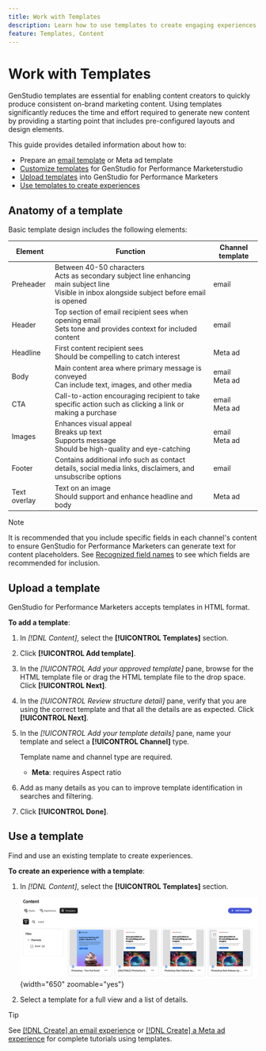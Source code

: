 ```yaml
---
title: Work with Templates
description: Learn how to use templates to create engaging experiences in Adobe GenStudio for Performance Marketers.
feature: Templates, Content
---
```


# Work with Templates

GenStudio templates are essential for enabling content creators to quickly produce consistent on-brand marketing content. Using templates significantly reduces the time and effort required to generate new content by providing a starting point that includes pre-configured layouts and design elements.

This guide provides detailed information about how to:

* Prepare an [email template](email-template.md) or Meta ad template
* [Customize templates](customize-template.md) for GenStudio for Performance Marketerstudio
* [Upload templates](#upload-a-template) into GenStudio for Performance Marketers
* [Use templates to create experiences](#use-a-template)

## Anatomy of a template

Basic template design includes the following elements: 

| Element      | Function                   | Channel template     |
| ------------ | ---------------------- | -------------------- |
| Preheader    | Between 40-50 characters <br>Acts as secondary subject line enhancing main subject line <br>Visible in inbox alongside subject before email is opened | email       |
| Header       | Top section of email recipient sees when opening email <br>Sets tone and provides context for included content               | email |
| Headline     | First content recipient sees <br>Should be compelling to catch interest | Meta ad |
| Body         | Main content area where primary message is conveyed <br>Can include text, images, and other media              | email<br>Meta ad |
| CTA          | Call-to-action encouraging recipient to take specific action such as clicking a link or making a purchase         | email<br>Meta ad |
| Images       | Enhances visual appeal <br>Breaks up text <br>Supports message <br>Should be high-quality and eye-catching          | email<br>Meta ad |
| Footer       | Contains additional info such as contact details, social media links, disclaimers, and unsubscribe options               | email |
| Text overlay | Text on an image <br>Should support and enhance headline and body | Meta ad |

>[!NOTE]
> 
>It is recommended that you include specific fields in each channel's content to ensure GenStudio for Performance Marketers can generate text for content placeholders. See [Recognized field names](customize-template.md#recognized-field-names) to see which fields are recommended for inclusion.

## Upload a template

GenStudio for Performance Marketers accepts templates in HTML format.

**To add a template**:

1. In _[!DNL Content]_, select the **[!UICONTROL Templates]** section.

1. Click **[!UICONTROL Add template]**.

1. In the _[!UICONTROL Add your approved template]_ pane, browse for the HTML template file or drag the HTML template file to the drop space. Click **[!UICONTROL Next]**.

1. In the _[!UICONTROL Review structure detail]_ pane, verify that you are using the correct template and that all the details are as expected. Click **[!UICONTROL Next]**.

1. In the _[!UICONTROL Add your template details]_ pane, name your template and select a **[!UICONTROL Channel]** type.

   Template name and channel type are required.

   * **Meta**: requires Aspect ratio
   <!-- **Display ads**: requires Dimensions -->

1. Add as many details as you can to improve template identification in searches and filtering.

1. Click **[!UICONTROL Done]**.

## Use a template

Find and use an existing template to create experiences.

**To create an experience with a template**:

1. In _[!DNL Content]_, select the **[!UICONTROL Templates]** section.

   ![Content template list](../../assets/content-templates.png){width="650" zoomable="yes"}

1. Select a template for a full view and a list of details.

>[!TIP]
>
>See [[!DNL Create] an email experience](/help/tutorials/create-email-experience.md) or [[!DNL Create] a Meta ad experience](/help/tutorials/create-meta-ad.md) for complete tutorials using templates.
<!--  The create button in Content Template view does not work yet.
1. Click **[!UICONTROL Create Experience]** (paintbrush) from the upper right corner to use the template.
-->
